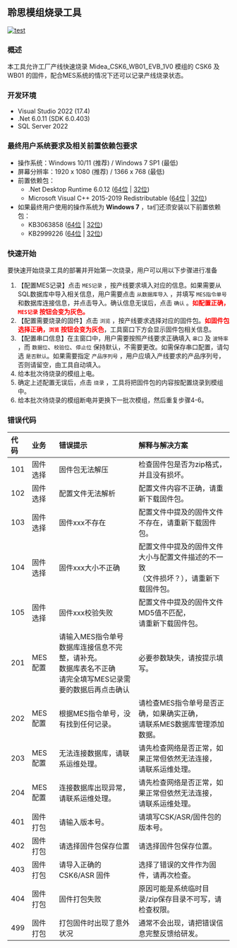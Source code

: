 ## 聆思模组烧录工具

[![test](https://github.com/LISTENAI/midea-burn-desktop-app/actions/workflows/build.yml/badge.svg?branch=master)](https://github.com/LISTENAI/midea-burn-desktop-app/actions/workflows/build.yml)

### 概述

本工具允许工厂产线快速烧录 Midea_CSK6_WB01_EVB_1V0 模组的 CSK6 及 WB01 的固件，配合MES系统的情况下还可以记录产线烧录状态。

### 开发环境

- Visual Studio 2022 (17.4)
- .Net 6.0.11 (SDK 6.0.403)
- SQL Server 2022

### 最终用户系统要求及相关前置依赖包要求

- 操作系统：Windows 10/11 (推荐) / Windows 7 SP1 (最低)
- 屏幕分辨率：1920 x 1080 (推荐) / 1366 x 768 (最低)
- 前置依赖包：
    - .Net Desktop Runtime 6.0.12 ([64位](https://dotnet.microsoft.com/en-us/download/dotnet/thank-you/runtime-desktop-6.0.12-windows-x64-installer) | [32位](https://dotnet.microsoft.com/en-us/download/dotnet/thank-you/runtime-desktop-6.0.12-windows-x86-installer))
    - Microsoft Visual C++ 2015-2019 Redistributable ([64位](https://aka.ms/vs/16/release/vc_redist.x64.exe) | [32位](https://aka.ms/vs/16/release/vc_redist.x86.exe))
- 如果最终用户使用的操作系统为 **Windows 7** ，ta们还须安装以下前置依赖包：
    - KB3063858 ([64位](https://www.microsoft.com/download/details.aspx?id=47442) | [32位](https://www.microsoft.com/download/details.aspx?id=47409))
    - KB2999226 ([64位](https://www.microsoft.com/en-us/download/details.aspx?id=49093) | [32位](https://www.microsoft.com/en-us/download/details.aspx?id=49077))

### 快速开始

要快速开始烧录工具的部署并开始第一次烧录，用户可以用以下步骤进行准备

1. 【配置MES记录】点击 `MES记录` ，按产线要求填入对应的信息。如果需要从SQL数据库中导入相关信息，用户需要点击 `从数据库导入` ，并填写 `MES指令单号` 和数据库连接信息，并点击导入。确认信息无误后，点击 `确认` 。<font color="red"><b>如配置正确， `MES记录` 按钮会变为灰色。</b></font>
1. 【配置需要烧录的固件】点击 `浏览` ，按产线要求选择对应的固件包。<font color="red"><b>如固件包选择正确，`浏览` 按钮会变为灰色</b></font>，工具窗口下方会显示固件包相关信息。
1. 【配置串口信息】在主窗口中，用户需要按照产线要求正确填入 `串口` 及 `波特率` ，而 `数据位`、`校验位`、`停止位` 保持默认，不需要更改。如需保存串口配置，请勾选 `是否默认`。如果需要指定 `产品序列号` ，用户应填入产线要求的产品序列号，否则请留空，由工具自动填入。
1. 给本批次待烧录的模组上电。
1. 确定上述配置无误后，点击 `烧录` ，工具将把固件包的内容按配置烧录到模组中。
1. 给本批次待烧录的模组断电并更换下一批次模组，然后重复步骤4-6。

### 错误代码

| 代码 | 业务 | 错误提示 | 解释与解决方案 |
| :--- | :--- | :--- | :--- |
| 101 | 固件选择 | 固件包无法解压 | 检查固件包是否为zip格式，并且没有损坏。|
| 102 | 固件选择 | 配置文件无法解析 | 配置文件内容不正确，请重新下载固件包。|
| 103 | 固件选择 | 固件xxx不存在 | 配置文件中提及的固件文件不存在，请重新下载固件包。|
| 104 | 固件选择 | 固件xxx大小不正确 | 配置文件中提及的固件文件大小与配置文件描述的不一致<br>（文件损坏？），请重新下载固件包。|
| 105 | 固件选择 | 固件xxx校验失败 | 配置文件中提及的固件文件MD5值不匹配，<br>请重新下载固件包。|
| 201 | MES配置 | 请输入MES指令单号<br>数据库连接信息不完整，请补充。<br>数据库表名不正确<br>请完全填写MES记录需要的数据后再点击确认 | 必要参数缺失，请按提示填写。|
| 202 | MES配置 | 根据MES指令单号，没有找到任何记录。| 请检查MES指令单号是否正确，如果确实正确，<br>请联系MES数据库管理添加数据。|
| 203 | MES配置 | 无法连接数据库，请联系运维处理。| 请先检查网络是否正常，如果正常但依然无法连接，<br>请联系运维处理。|
| 204 | MES配置 | 连接数据库出现异常，请联系运维处理。| 请先检查网络是否正常，如果正常但依然无法连接，<br>请联系运维处理。|
| 401 | 固件打包 | 请输入版本号。 | 请填写CSK/ASR/固件包的版本号。|
| 402 | 固件打包 | 请选择固件包保存位置 | 请选择固件包保存位置。 |
| 403 | 固件打包 | 请导入正确的 CSK6/ASR 固件 | 选择了错误的文件作为固件，请再次检查。|
| 404 | 固件打包 | 固件打包失败 | 原因可能是系统临时目录/zip保存目录不可写，请检查权限。|
| 499 | 固件打包 | 打包固件时出现了意外状况 | 通常不会出现，请把错误信息完整反馈给研发。|
